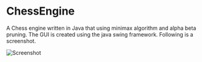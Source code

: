 # ChessEngine
A Chess engine written in Java that using minimax algorithm and alpha beta pruning. The GUI is created using the java swing framework. Following is a screenshot.

![Screenshot]({{site.baseurl}}//screenshot.jpg)
